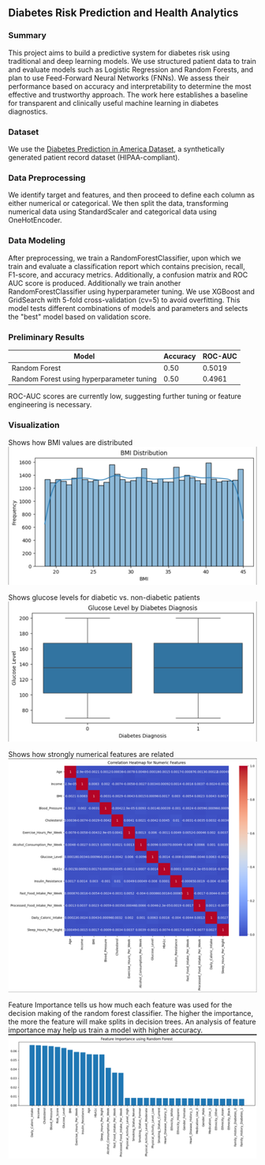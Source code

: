 ## Diabetes Risk Prediction and Health Analytics

### Summary

This project aims to build a predictive system for diabetes risk using traditional and deep learning models. We use structured patient data to train and evaluate models such as Logistic Regression and Random Forests, and plan to use Feed-Forward Neural Networks (FNNs). We assess their performance based on accuracy and interpretability to determine the most effective and trustworthy approach. The work here establishes a baseline for transparent and clinically useful machine learning in diabetes diagnostics.

### Dataset

We use the [Diabetes Prediction in America Dataset](https://www.kaggle.com/datasets/ashaychoudhary/diabetes-prediction-in-america-dataset), a synthetically generated patient record dataset (HIPAA-compliant).  

### Data Preprocessing

We identify target and features, and then proceed to define each column as either numerical or categorical. We then split the data, transforming numerical data using StandardScaler and categorical data using OneHotEncoder. 

### Data Modeling

After preprocessing, we train a RandomForestClassifier, upon which we train and evaluate a classification report which contains precision, recall, F1-score, and accuracy metrics. Additionally, a confusion matrix and ROC AUC score is produced. Additionally we train another RandomForestClassifier using hyperparameter tuning. We use XGBoost and GridSearch with 5-fold cross-validation (cv=5) to avoid overfitting. This model tests different combinations of models and parameters and selects the "best" model based on validation score. 

### Preliminary Results

| Model                                         | Accuracy | ROC-AUC |
|-----------------------------------------------|----------|---------|
| Random Forest                                 | 0.50     | 0.5019  |
| Random Forest using hyperparameter tuning     | 0.50     | 0.4961  |

ROC-AUC scores are currently low, suggesting further tuning or feature engineering is necessary. 

### Visualization

Shows how BMI values are distributed
![Shows how BMI values are distributed](assets/BMIDist.png)

Shows glucose levels for diabetic vs. non-diabetic patients
![Shows glucose levels for diabetic vs. non-diabetic patients](assets/GlucoseDiag.png)

Shows how strongly numerical features are related
![Shows how strongly numerical features are related](assets/NumFeatCorrelation.png)

Feature Importance tells us how much each feature was used for the decision making of the random forest classifier. The higher the importance, the more the feature will make splits in decision trees. An analysis of feature importance may help us train a model with higher accuracy. 
![Feature Importance](assets/FeatureImportance.png)
